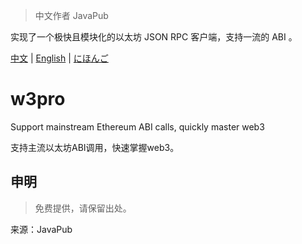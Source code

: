 > 中文作者 JavaPub

实现了一个极快且模块化的以太坊 JSON RPC 客户端，支持一流的 ABI 。

[中文](wiki/README_zh.md) | [English](wiki/README_en.md) | [にほんご](wiki/README_jp.md)

# w3pro

Support mainstream Ethereum ABI calls, quickly master web3

 支持主流以太坊ABI调用，快速掌握web3。













































## 申明

> 免费提供，请保留出处。

来源：JavaPub
